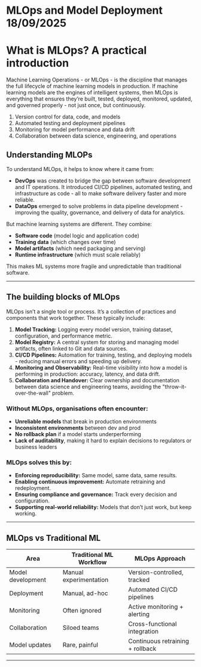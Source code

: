 # MLOps and Model Deployment 18/09/2025

# What is MLOps? A practical introduction

Machine Learning Operations - or MLOps - is the discipline that manages the full lifecycle of machine learning models in production. If machine learning models are the engines of intelligent systems, then MLOps is everything that ensures they’re built, tested, deployed, monitored, updated, and governed properly - not just once, but continuously.

1. Version control for data, code, and models
2. Automated testing and deployment pipelines
3. Monitoring for model performance and data drift
4. Collaboration between data science, engineering, and operations

## Understanding MLOPs

To understand MLOps, it helps to know where it came from:

- **DevOps** was created to bridge the gap between software development and IT operations. It introduced CI/CD pipelines, automated testing, and infrastructure as code - all to make software delivery faster and more reliable.
- **DataOps** emerged to solve problems in data pipeline development - improving the quality, governance, and delivery of data for analytics.

But machine learning systems are different. They combine:

- **Software code** (model logic and application code)
- **Training data** (which changes over time)
- **Model artifacts** (which need packaging and serving)
- **Runtime infrastructure** (which must scale reliably)

This makes ML systems more fragile and unpredictable than traditional software.

---

## The building blocks of MLOps

MLOps isn’t a single tool or process. It’s a collection of practices and components that work together. These typically include:

1. **Model Tracking:** Logging every model version, training dataset, configuration, and performance metric.
2. **Model Registry:** A central system for storing and managing model artifacts, often linked to Git and data sources.
3. **CI/CD Pipelines:** Automation for training, testing, and deploying models - reducing manual errors and speeding up delivery.
4. **Monitoring and Observability:** Real-time visibility into how a model is performing in production: accuracy, latency, and data drift.
5. **Collaboration and Handover:** Clear ownership and documentation between data science and engineering teams, avoiding the "throw-it-over-the-wall" problem.

### Without MLOps, organisations often encounter:

- **Unreliable models** that break in production environments
- **Inconsistent environments** between dev and prod
- **No rollback plan** if a model starts underperforming
- **Lack of auditability**, making it hard to explain decisions to regulators or business leaders

### MLOps solves this by:

- **Enforcing reproducibility:** Same model, same data, same results.
- **Enabling continuous improvement:** Automate retraining and redeployment.
- **Ensuring compliance and governance:** Track every decision and configuration.
- **Supporting real-world reliability:** Models that don’t just work, but keep working.

---

## MLOps vs Traditional ML

| **Area**          | **Traditional ML Workflow** | **MLOps Approach**                      |
|--------------------|-----------------------------|------------------------------------------|
| Model development | Manual experimentation      | Version-controlled, tracked              |
| Deployment        | Manual, ad-hoc              | Automated CI/CD pipelines                |
| Monitoring        | Often ignored               | Active monitoring + alerting             |
| Collaboration     | Siloed teams                | Cross-functional integration             |
| Model updates     | Rare, painful               | Continuous retraining + rollback         |

---

